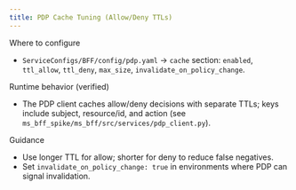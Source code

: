 ```yaml
---
title: PDP Cache Tuning (Allow/Deny TTLs)
---
```


Where to configure

- `ServiceConfigs/BFF/config/pdp.yaml` → `cache` section: `enabled`, `ttl_allow`, `ttl_deny`, `max_size`, `invalidate_on_policy_change`.

Runtime behavior (verified)

- The PDP client caches allow/deny decisions with separate TTLs; keys include subject, resource/id, and action (see `ms_bff_spike/ms_bff/src/services/pdp_client.py`).

Guidance

- Use longer TTL for allow; shorter for deny to reduce false negatives.
- Set `invalidate_on_policy_change: true` in environments where PDP can signal invalidation.


